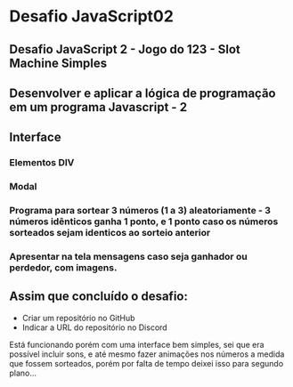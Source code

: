 # Desafio JavaScript02

## Desafio JavaScript 2 - Jogo do 123 - Slot Machine Simples

##  Desenvolver e aplicar a lógica de programação em um programa Javascript - 2

## Interface

### Elementos DIV 
### Modal
### Programa para sortear 3 números (1 a 3) aleatoriamente - 3 números idênticos ganha 1 ponto, e 1 ponto caso os números sorteados sejam identicos ao sorteio anterior

### Apresentar na tela mensagens caso seja ganhador ou perdedor, com imagens.

## Assim que concluído o desafio:

  - Criar um repositório no GitHub
  - Indicar a URL do repositório no Discord
  
Está funcionando porém com uma interface bem simples, sei que era possível incluir sons, e até mesmo fazer animações nos números a medida que fossem sorteados, porém por falta de tempo deixei isso para segundo plano...

